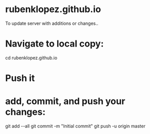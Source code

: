 # rubenklopez.github.io
To update server with additions or changes..

# Navigate to local copy:
cd rubenklopez.github.io

# Push it
# add, commit, and push your changes:
git add --all
git commit -m "Initial commit"
git push -u origin master

